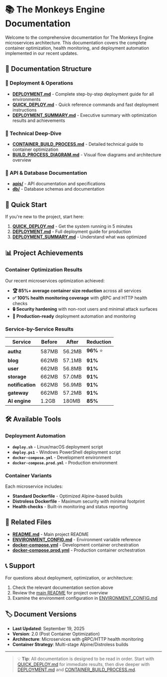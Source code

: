 # 📚 The Monkeys Engine Documentation

Welcome to the comprehensive documentation for The Monkeys Engine microservices architecture. This documentation covers the complete container optimization, health monitoring, and deployment automation implemented in our recent updates.

## 📑 Documentation Structure

### 🚀 Deployment & Operations
- **[DEPLOYMENT.md](DEPLOYMENT.md)** - Complete step-by-step deployment guide for all environments
- **[QUICK_DEPLOY.md](QUICK_DEPLOY.md)** - Quick reference commands and fast deployment instructions
- **[DEPLOYMENT_SUMMARY.md](DEPLOYMENT_SUMMARY.md)** - Executive summary with optimization results and achievements

### 🔧 Technical Deep-Dive
- **[CONTAINER_BUILD_PROCESS.md](CONTAINER_BUILD_PROCESS.md)** - Detailed technical guide to container optimization
- **[BUILD_PROCESS_DIAGRAM.md](BUILD_PROCESS_DIAGRAM.md)** - Visual flow diagrams and architecture overview

### 📖 API & Database Documentation
- **[apis/](apis/)** - API documentation and specifications
- **[db/](db/)** - Database schemas and documentation

## 🎯 Quick Start

If you're new to the project, start here:

1. **[QUICK_DEPLOY.md](QUICK_DEPLOY.md)** - Get the system running in 5 minutes
2. **[DEPLOYMENT.md](DEPLOYMENT.md)** - Full deployment guide for production
3. **[DEPLOYMENT_SUMMARY.md](DEPLOYMENT_SUMMARY.md)** - Understand what was optimized

## 📊 Project Achievements

### Container Optimization Results
Our recent microservices optimization achieved:

- **🏆 85%+ average container size reduction** across all services
- **✅ 100% health monitoring coverage** with gRPC and HTTP health checks
- **🔒 Security hardening** with non-root users and minimal attack surfaces
- **🚀 Production-ready** deployment automation and monitoring

### Service-by-Service Results
| Service | Before | After | Reduction |
|---------|--------|-------|-----------|
| **authz** | 587MB | 56.2MB | **96%** ⭐ |
| **blog** | 662MB | 57.1MB | **91%** |
| **user** | 662MB | 56.8MB | **91%** |
| **storage** | 662MB | 57.0MB | **91%** |
| **notification** | 662MB | 56.9MB | **91%** |
| **gateway** | 662MB | 57.2MB | **91%** |
| **AI engine** | 1.2GB | 180MB | **85%** |

## 🛠 Available Tools

### Deployment Automation
- **`deploy.sh`** - Linux/macOS deployment script
- **`deploy.ps1`** - Windows PowerShell deployment script
- **`docker-compose.yml`** - Development environment
- **`docker-compose.prod.yml`** - Production environment

### Container Variants
Each microservice includes:
- **Standard Dockerfile** - Optimized Alpine-based builds
- **Distroless Dockerfile** - Maximum security with minimal footprint
- **Health checks** - Built-in monitoring and status reporting

## 🔗 Related Files

- **[README.md](../README.md)** - Main project README
- **[ENVIRONMENT_CONFIG.md](../ENVIRONMENT_CONFIG.md)** - Environment variable reference
- **[docker-compose.yml](../docker-compose.yml)** - Development container orchestration
- **[docker-compose.prod.yml](../docker-compose.prod.yml)** - Production container orchestration

## 📞 Support

For questions about deployment, optimization, or architecture:

1. Check the relevant documentation section above
2. Review the [main README](../README.md) for project overview
3. Examine the environment configuration in [ENVIRONMENT_CONFIG.md](../ENVIRONMENT_CONFIG.md)

## 🏷 Document Versions

- **Last Updated**: September 19, 2025
- **Version**: 2.0 (Post Container Optimization)
- **Architecture**: Microservices with gRPC/HTTP health monitoring
- **Container Strategy**: Multi-stage Alpine/Distroless builds

---

> 💡 **Tip**: All documentation is designed to be read in order. Start with [QUICK_DEPLOY.md](QUICK_DEPLOY.md) for immediate results, then dive deeper with [DEPLOYMENT.md](DEPLOYMENT.md) and [CONTAINER_BUILD_PROCESS.md](CONTAINER_BUILD_PROCESS.md).